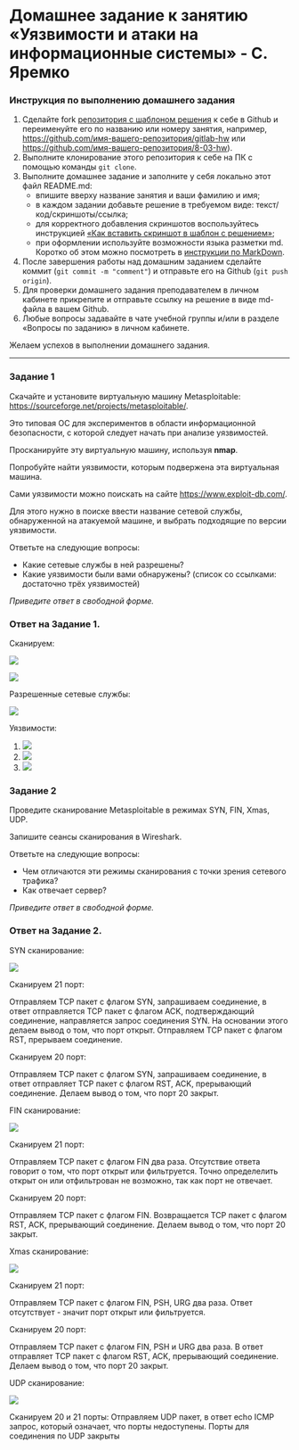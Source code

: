 # Домашнее задание к занятию «Уязвимости и атаки на информационные системы» - С. Яремко

### Инструкция по выполнению домашнего задания

1. Сделайте fork [репозитория c шаблоном решения](https://github.com/netology-code/sys-pattern-homework) к себе в Github и переименуйте его по названию или номеру занятия, например, https://github.com/имя-вашего-репозитория/gitlab-hw или https://github.com/имя-вашего-репозитория/8-03-hw).
2. Выполните клонирование этого репозитория к себе на ПК с помощью команды `git clone`.
3. Выполните домашнее задание и заполните у себя локально этот файл README.md:
   - впишите вверху название занятия и ваши фамилию и имя;
   - в каждом задании добавьте решение в требуемом виде: текст/код/скриншоты/ссылка;
   - для корректного добавления скриншотов воспользуйтесь инструкцией [«Как вставить скриншот в шаблон с решением»](https://github.com/netology-code/sys-pattern-homework/blob/main/screen-instruction.md);
   - при оформлении используйте возможности языка разметки md. Коротко об этом можно посмотреть в [инструкции по MarkDown](https://github.com/netology-code/sys-pattern-homework/blob/main/md-instruction.md).
4. После завершения работы над домашним заданием сделайте коммит (`git commit -m "comment"`) и отправьте его на Github (`git push origin`).
5. Для проверки домашнего задания преподавателем в личном кабинете прикрепите и отправьте ссылку на решение в виде md-файла в вашем Github.
6. Любые вопросы задавайте в чате учебной группы и/или в разделе «Вопросы по заданию» в личном кабинете.

Желаем успехов в выполнении домашнего задания.

------

### Задание 1

Скачайте и установите виртуальную машину Metasploitable: https://sourceforge.net/projects/metasploitable/.

Это типовая ОС для экспериментов в области информационной безопасности, с которой следует начать при анализе уязвимостей.

Просканируйте эту виртуальную машину, используя **nmap**.

Попробуйте найти уязвимости, которым подвержена эта виртуальная машина.

Сами уязвимости можно поискать на сайте https://www.exploit-db.com/.

Для этого нужно в поиске ввести название сетевой службы, обнаруженной на атакуемой машине, и выбрать подходящие по версии уязвимости.

Ответьте на следующие вопросы:

- Какие сетевые службы в ней разрешены?
- Какие уязвимости были вами обнаружены? (список со ссылками: достаточно трёх уязвимостей)
  
*Приведите ответ в свободной форме.*  

### Ответ на Задание 1.

Сканируем:

![](screenshots/13-01/VirtualBox_Kali_22_06_2024_14_36_56.png)

![](screenshots/13-01/VirtualBox_Kali_22_06_2024_14_37_24.png)

Разрешенные сетевые службы:

![](screenshots/13-01/VirtualBox_Kali_22_06_2024_15_17_32.png)

Уязвимости:

1. ![](screenshots/13-01/VirtualBox_Kali_22_06_2024_16_07_03.png)
2. ![](screenshots/13-01/VirtualBox_Kali_22_06_2024_17_10_09.png)
3. ![](screenshots/13-01/VirtualBox_Kali_22_06_2024_17_48_42.png)

### Задание 2

Проведите сканирование Metasploitable в режимах SYN, FIN, Xmas, UDP.

Запишите сеансы сканирования в Wireshark.

Ответьте на следующие вопросы:

- Чем отличаются эти режимы сканирования с точки зрения сетевого трафика?
- Как отвечает сервер?

*Приведите ответ в свободной форме.*

### Ответ на Задание 2.

SYN сканирование:

![](screenshots/13-01/VirtualBox_Kali_22_06_2024_18_02_44.png)

Сканируем 21 порт:

Отправляем TCP пакет с флагом SYN, запрашиваем соединение, в ответ отправляется TCP пакет с флагом ACK, подтверждающий соединение, направляется запрос соединения SYN. На основании этого делаем вывод о том, что порт открыт. Отправляем TCP пакет c флагом RST, прерываем соединение.

Сканируем 20 порт:

Отправляем TCP пакет с флагом SYN, запрашиваем соединение, в ответ отправляет TCP пакет с флагом RST, ACK, прерывающий соединение. Делаем вывод о том, что порт 20 закрыт.

FIN сканирование:

![](screenshots/13-01/VirtualBox_Kali_22_06_2024_17_58_11.png)

Сканируем 21 порт:

Отправляем TCP пакет с флагом FIN два раза. Отсутствие ответа говорит о том, что порт открыт или фильтруется. Точно определелить открыт он или отфильтрован не возможно, так как порт не отвечает.

Сканируем 20 порт:

Отправляем TCP пакет с флагом FIN. Возвращается TCP пакет с флагом RST, ACK, прерывающий соединение. Делаем вывод о том, что порт 20 закрыт.

Xmas сканирование:

![](screenshots/13-01/VirtualBox_Kali_22_06_2024_18_04_24.png)

Сканируем 21 порт:

Отправляем TCP пакет с флагом FIN, PSH, URG два раза. Ответ отсутствует - значит порт открыт или фильтруется.

Сканируем 20 порт:

Отправляем TCP пакет с флагом FIN, PSH и URG два раза. В ответ отправляет TCP пакет с флагом RST, ACK, прерывающий соединение. Делаем вывод о том, что порт 20 закрыт.


UDP сканирование:

![](screenshots/13-01/VirtualBox_Kali_22_06_2024_18_10_07.png)

Сканируем 20 и 21 порты:
Отправляем UDP пакет, в ответ echo ICMP запрос, который означает, что порты недоступены. Порты для соединения по UDP закрыты

